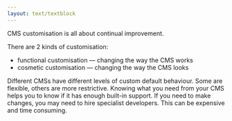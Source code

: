 ```yaml
---
layout: text/textblock
---
```

CMS customisation is all about continual improvement.

There are 2 kinds of customisation:
- functional customisation — changing the way the CMS works
- cosmetic customisation — changing the way the CMS looks

Different CMSs have different levels of custom default behaviour. Some are flexible, others are more restrictive. Knowing what you need from your CMS helps you to know if it has enough built-in support.
If you need to make changes, you may need to hire specialist developers. This can be expensive and time consuming.


